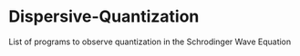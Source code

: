 # Dispersive-Quantization
List of programs to observe quantization in the Schrodinger Wave Equation
